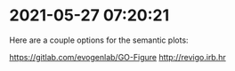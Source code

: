 # 2021-05-27 07:20:21

Here are a couple options for the semantic plots:

https://gitlab.com/evogenlab/GO-Figure
http://revigo.irb.hr

